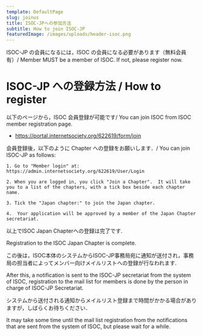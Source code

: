 ```yaml
---
template: DefaultPage
slug: joinus
title: ISOC-JPへの参加方法
subtitle: How to join ISOC-JP
featuredImage: /images/uploads/header-isoc.png
---
```


ISOC-JP の会員になるには，ISOC の会員になる必要があります（無料会員有）/ Member MUST be a member of ISOC. If not, please register now.

# ISOC-JP への登録方法 / How to register
以下のページから，ISOC 会員登録が可能です/ You can join ISOC from ISOC member registration page.
* https://portal.internetsociety.org/622619/form/join

会員登録後，以下のように Chapter への登録をお願いします．/ You can join ISOC-JP as follows:

    1. Go to "Member login" at:
    https://admin.internetsociety.org/622619/User/Login
    
    2. When you are logged in, you click "Join a Chapter".  It will take you to a list of the chapters, with a tick box beside each chapter name.
    
    3. Tick the "Japan chapter:" to join the Japan chapter.
    
    4.  Your application will be approved by a member of the Japan Chapter secretariat.
    
以上でISOC Japan Chapterへの登録は完了です.

Registration to the ISOC Japan Chapter is complete.

この後は，ISOC本体のシステムからISOC-JP事務局宛に通知が送付され，事務局の担当者によってメンバー向けメイルリストへの登録が行なわれます.

After this, a notification is sent to the ISOC-JP secretariat from the system of ISOC, registration to the mail list for members is done by the person in charge of ISOC-JP Secretariat.

システムから送付される通知からメイルリスト登録まで時間がかかる場合がありますが，しばらくお待ちください．

It may take some time until the mail list registration from the notifications that are sent from the system of ISOC, but please wait for a while.
    
